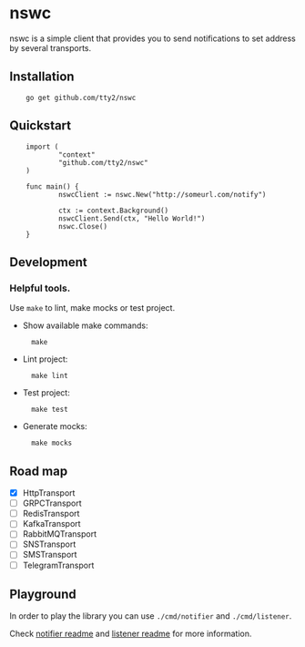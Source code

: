 # nswc


nswc is a simple client that provides you to send notifications to set address by several transports.

## Installation

        go get github.com/tty2/nswc

## Quickstart

        import (
                "context"
                "github.com/tty2/nswc"
        )

        func main() {
                nswcClient := nswc.New("http://someurl.com/notify")

                ctx := context.Background()
                nswcClient.Send(ctx, "Hello World!")
                nswc.Close()
        }
                       

## Development

### Helpful tools.

Use `make` to lint, make mocks or test project.

- Show available make commands:

        make

- Lint project:

        make lint

- Test project:

        make test

- Generate mocks:

        make mocks

## Road map

- [x] HttpTransport
- [ ] GRPCTransport
- [ ] RedisTransport
- [ ] KafkaTransport
- [ ] RabbitMQTransport
- [ ] SNSTransport
- [ ] SMSTransport
- [ ] TelegramTransport

## Playground

In order to play the library you can use `./cmd/notifier` and `./cmd/listener`.

Check  [notifier readme](./cmd/notifier/README.md)
and  [listener readme](./cmd/listener/README.md) for more information.